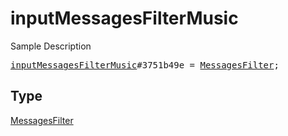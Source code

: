 # inputMessagesFilterMusic

Sample Description

<pre>
<a href="../constructor/inputMessagesFilterMusic.md">inputMessagesFilterMusic</a>#3751b49e = <a href="../type/MessagesFilter.md">MessagesFilter</a>;
</pre>

## Type

<a href="../type/MessagesFilter.md">MessagesFilter</a>
